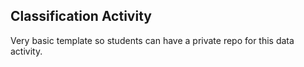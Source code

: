## Classification Activity

Very basic template so students can have a private repo for this data activity.
